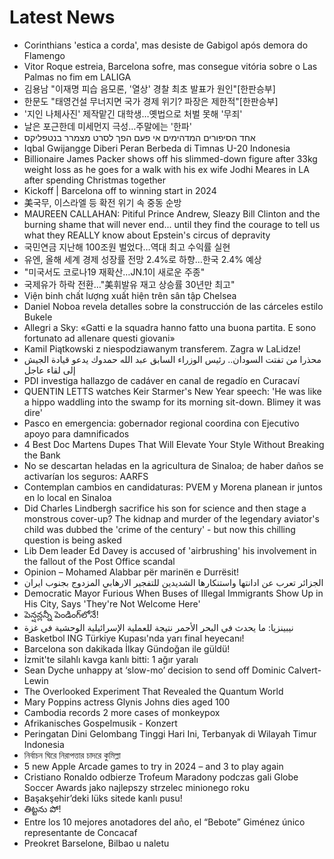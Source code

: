 # Latest News
-  Corinthians 'estica a corda', mas desiste de Gabigol após demora do Flamengo
-  Vitor Roque estreia, Barcelona sofre, mas consegue vitória sobre o Las Palmas no fim em LALIGA
-  김용남 "이재명 피습 음모론, '열상' 경찰 최초 발표가 원인"[한판승부]
-  한문도 "태영건설 무너지면 국가 경제 위기? 파장은 제한적"[한판승부]
-  '지인 나체사진' 제작맡긴 대학생…옛법으로 처벌 못해 '무죄'
-  날은 포근한데 미세먼지 극성…주말에는 '한파'
-  אחד הסיפורים המדהימים אי פעם הפך לסרט מצמרר בנטפליקס
-  Iqbal Gwijangge Diberi Peran Berbeda di Timnas U-20 Indonesia
-  Billionaire James Packer shows off his slimmed-down figure after 33kg weight loss as he goes for a walk with his ex wife Jodhi Meares in LA after spending Christmas together
-  Kickoff | Barcelona off to winning start in 2024
-  美국무, 이스라엘 등 확전 위기 속 중동 순방
-  MAUREEN CALLAHAN: Pitiful Prince Andrew, Sleazy Bill Clinton and the burning shame that will never end... until they find the courage to tell us what they REALLY know about Epstein's circus of depravity
-  국민연금 지난해 100조원 벌었다…역대 최고 수익률 실현
-  유엔, 올해 세계 경제 성장률 전망 2.4%로 하향…한국 2.4% 예상
-  "미국서도 코로나19 재확산…JN.1이 새로운 주종"
-  국제유가 하락 전환…"美휘발유 재고 상승률 30년만 최고"
-  Viện binh chất lượng xuất hiện trên sân tập Chelsea
-  Daniel Noboa revela detalles sobre la construcción de las cárceles estilo Bukele
-  Allegri a Sky: «Gatti e la squadra hanno fatto una buona partita. E sono fortunato ad allenare questi giovani»
-  Kamil Piątkowski z niespodziawanym transferem. Zagra w LaLidze!
-  محذرا من تفتت السودان.. رئيس الوزراء السابق عبد الله حمدوك يدعو قيادة الجيش إلى لقاء عاجل
-  PDI investiga hallazgo de cadáver en canal de regadío en Curacaví
-  QUENTIN LETTS watches Keir Starmer's New Year speech: 'He was like a hippo waddling into the swamp for its morning sit-down. Blimey it was dire'
-  Pasco en emergencia: gobernador regional coordina con Ejecutivo apoyo para damnificados
-  4 Best Doc Martens Dupes That Will Elevate Your Style Without Breaking the Bank
-  No se descartan heladas en la agricultura de Sinaloa; de haber daños se activarían los seguros: AARFS
-  Contemplan cambios en candidaturas: PVEM y Morena planean ir juntos en lo local en Sinaloa
-  Did Charles Lindbergh sacrifice his son for science and then stage a monstrous cover-up? The kidnap and murder of the legendary aviator's child was dubbed the 'crime of the century' - but now this chilling question is being asked
-  Lib Dem leader Ed Davey is accused of 'airbrushing' his involvement in the fallout of the Post Office scandal
-  Opinion – Mohamed Alabbar për marinën e Durrësit!
-  الجزائر تعرب عن ادانتها واستنكارها الشديدين للتفجير الارهابي المزدوج بجنوب ايران
-  Democratic Mayor Furious When Buses of Illegal Immigrants Show Up in His City, Says 'They're Not Welcome Here'
-  పెన్షన్లన్నీ పెండింగ్‌లోనే!
-  نيبينزيا: ما يحدث في البحر الأحمر نتيجة للعملية الإسرائيلية الوحشية في غزة
-  Basketbol ING Türkiye Kupası'nda yarı final heyecanı!
-  Barcelona son dakikada İlkay Gündoğan ile güldü!
-  İzmit'te silahlı kavga kanlı bitti: 1 ağır yaralı
-  Sean Dyche unhappy at ‘slow-mo’ decision to send off Dominic Calvert-Lewin
-  The Overlooked Experiment That Revealed the Quantum World
-  Mary Poppins actress Glynis Johns dies aged 100
-  Cambodia records 2 more cases of monkeypox
-  Afrikanisches Gospelmusik - Konzert
-  Peringatan Dini Gelombang Tinggi Hari Ini, Terbanyak di Wilayah Timur Indonesia
-  নির্বাচন ঘিরে নিরাপত্তার চাদরে কুমিল্লা
-  5 new Apple Arcade games to try in 2024 – and 3 to play again
-  Cristiano Ronaldo odbierze Trofeum Maradony podczas gali Globe Soccer Awards jako najlepszy strzelec minionego roku
-  Başakşehir’deki lüks sitede kanlı pusu!
-  తిట్టను పో!
-  Entre los 10 mejores anotadores del año, el “Bebote” Giménez único representante de Concacaf
-  Preokret Barselone, Bilbao u naletu
